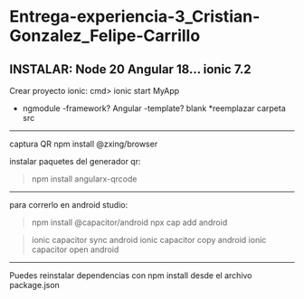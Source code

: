 # Entrega-experiencia-3_Cristian-Gonzalez_Felipe-Carrillo

INSTALAR:
Node 20
Angular 18...
ionic 7.2
--------------------------------------------------------------
Crear proyecto ionic:
cmd> ionic start MyApp
 - ngmodule
 -framework? Angular
 -template? blank
*reemplazar carpeta src
------------------------------------------------------------------------
captura QR
npm install @zxing/browser

instalar paquetes del generador qr:
>npm install angularx-qrcode

------------------------------------------------------------------
para correrlo en android studio:

>npm install @capacitor/android
>npx cap add android

>ionic capacitor sync android
>ionic capacitor copy android
>ionic capacitor open android



--------------------------------------


Puedes reinstalar dependencias con npm install desde el archivo package.json
